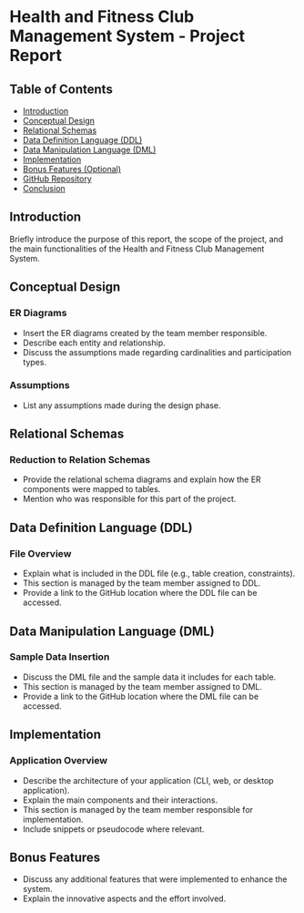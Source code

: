 
# Health and Fitness Club Management System - Project Report

## Table of Contents
- [Introduction](#introduction)
- [Conceptual Design](#conceptual-design)
- [Relational Schemas](#relational-schemas)
- [Data Definition Language (DDL)](#data-definition-language-ddl)
- [Data Manipulation Language (DML)](#data-manipulation-language-dml)
- [Implementation](#implementation)
- [Bonus Features (Optional)](#bonus-features-optional)
- [GitHub Repository](#github-repository)
- [Conclusion](#conclusion)

## Introduction
Briefly introduce the purpose of this report, the scope of the project, and the main functionalities of the Health and Fitness Club Management System.

## Conceptual Design
### ER Diagrams
- Insert the ER diagrams created by the team member responsible.
- Describe each entity and relationship.
- Discuss the assumptions made regarding cardinalities and participation types.
  
### Assumptions
- List any assumptions made during the design phase.

## Relational Schemas
### Reduction to Relation Schemas
- Provide the relational schema diagrams and explain how the ER components were mapped to tables.
- Mention who was responsible for this part of the project.

## Data Definition Language (DDL)
### File Overview
- Explain what is included in the DDL file (e.g., table creation, constraints).
- This section is managed by the team member assigned to DDL.
- Provide a link to the GitHub location where the DDL file can be accessed.

## Data Manipulation Language (DML)
### Sample Data Insertion
- Discuss the DML file and the sample data it includes for each table.
- This section is managed by the team member assigned to DML.
- Provide a link to the GitHub location where the DML file can be accessed.

## Implementation
### Application Overview
- Describe the architecture of your application (CLI, web, or desktop application).
- Explain the main components and their interactions.
- This section is managed by the team member responsible for implementation.
- Include snippets or pseudocode where relevant.

## Bonus Features
- Discuss any additional features that were implemented to enhance the system.
- Explain the innovative aspects and the effort involved.


